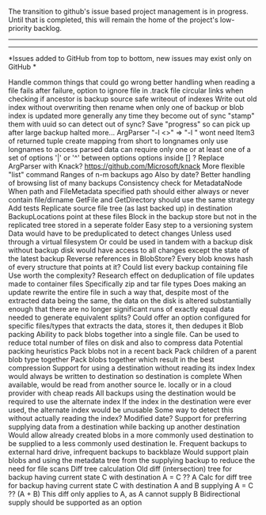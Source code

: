 The transition to github's issue based project management is in progress. 
Until that is completed, this will remain the home of the project's low-priority backlog.

---

---

*Issues added to GitHub from top to bottom, new issues may exist only on GitHub
*

Handle common things that could go wrong
	better handling when reading a file fails
		after failure, option to ignore file in .track file
	circular links when checking if ancestor is backup source
	safe writeout of indexes
		Write out old index without overwriting then rename
	when only one of backup or blob index is updated
		more generally any time they become out of sync
			"stamp" them with uuid so can detect out of sync?
	Save "progress" so can pick up after large backup halted
	more...
ArgParser
	"-l <>" => "-l <longname>"
		wont need Item3 of returned tuple
		create mapping from short to longnames
			only use longnames to access parsed data
	can require only one or at least one of a set of options
		'|' or '^' between options
		options inside [] ?
Replace ArgParser with Knack?
	https://github.com/Microsoft/knack
More flexible "list" command
	Ranges of n-m backups ago
		Also by date?
	Better handling of browsing list of many backups
Consistency check for MetadataNode
	When path and FileMetadata specified path should either always or never contain file/dirname
	GetFile and GetDirectory should use the same strategy
	Add tests
Replicate source file tree (as last backed up) in destination
	BackupLocations point at these files
	Block in the backup store but not in the replicated tree stored in a seperate folder
	Easy step to a versioning system
		Data would have to be preduplicated to detect changes
			Unless used through a virtual filesystem
			Or could be used in tandem with a backup disk
				without backup disk would have access to all changes except the state of the latest backup
Reverse references in BlobStore?
	Every blob knows hash of every structure that points at it?
	Could list every backup containing file
	Use worth the complexity?
Research effect on deduplication of file updates made to container files
	Specifically zip and tar file types
	Does making an update rewrite the entire file in such a way that, despite most of the extracted data being the same, the data on the disk is altered substantially enough that there are no longer significant runs of exactly equal data needed to generate equivalent splits?
	Could offer an option configured for specific files/types that extracts the data, stores it, then dedupes it
Blob packing
	Ability to pack blobs together into a single file.
	Can be used to reduce total number of files on disk and also to compress data
	Potential packing heuristics
		Pack blobs not in a recent back
		Pack children of a parent blob type together
		Pack blobs together which result in the best compression
Support for using a destination without reading its index
	Index would always be written to destination so destination is complete
	When available, would be read from another source
		Ie. locally or in a cloud provider with cheap reads
	All backups using the destination would be required to use the alternate index
		If the index in the destination were ever used, the alternate index would be unusable
			Some way to detect this without actually reading the index?
				Modified date?
Support for preferring supplying data from a destination while backing up another destination
	Would allow already created blobs in a more commonly used destination to be supplied to a less commonly used destination
		Ie. Frequent backups to external hard drive, infrequent backups to backblaze
	Would support plain blobs and using the metadata tree from the supplying backup to reduce the need for file scans
	Diff tree calculation
		Old diff (intersection) tree for backup having current state C with destination A = C ?? A
		Calc for diff tree for backup having current state C with destination A and B supplying A = C ?? (A + B)
			This diff only applies to A, as A cannot supply B
				Bidirectional supply should be supported as an option
